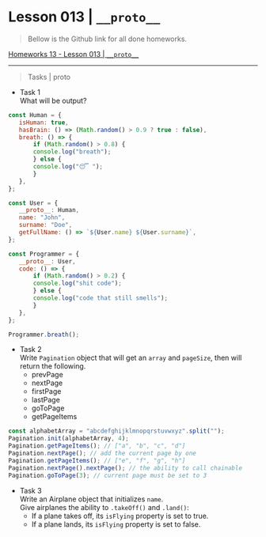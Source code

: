 # Lesson 013 | `__proto__`

> Bellow is the Github link for all done homeworks.

[Homeworks 13 - Lesson 013 | `__proto__`](https://github.com/vahehak93/Lesson-013-__proto__.git)

---

> Tasks | proto

- Task 1\
 What will be output?
 ```javascript
const Human = {
    isHuman: true,
    hasBrain: () => (Math.random() > 0.9 ? true : false),
    breath: () => {
        if (Math.random() > 0.8) {
        console.log("breath");
        } else {
        console.log("😴 ");
        }
    },
};

const User = {
    __proto__: Human,
    name: "John",
    surname: "Doe",
    getFullName: () => `${User.name} ${User.surname}`,
};

const Programmer = {
    __proto__: User,
    code: () => {
        if (Math.random() > 0.2) {
        console.log("shit code");
        } else {
        console.log("code that still smells");
        }
    },
};

Programmer.breath();
```

- Task 2\
Write `Pagination` object that will get an `array` and `pageSize`, then will return the following.
  - prevPage
  - nextPage
  - firstPage
  - lastPage
  - goToPage
  - getPageItems
```javascript
const alphabetArray = "abcdefghijklmnopqrstuvwxyz".split("");
Pagination.init(alphabetArray, 4);
Pagination.getPageItems(); // ["a", "b", "c", "d"]
Pagination.nextPage(); // add the current page by one
Pagination.getPageItems(); // ["e", "f", "g", "h"]
Pagination.nextPage().nextPage(); // the ability to call chainable
Pagination.goToPage(3); // current page must be set to 3
```
- Task 3\
Write an Airplane object that initializes `name`.\
Give airplanes the ability to `.takeOff()` and `.land()`:
  - If a plane takes off, its `isFlying` property is set to true.
  - If a plane lands, its `isFlying` property is set to false.
